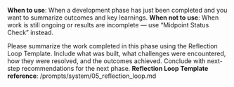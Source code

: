 **When to use**: When a development phase has just been completed and you want to summarize outcomes and key learnings.
**When not to use**: When work is still ongoing or results are incomplete — use “Midpoint Status Check” instead.

Please summarize the work completed in this phase using the Reflection Loop Template.
Include what was built, what challenges were encountered, how they were resolved, and the outcomes achieved.
Conclude with next-step recommendations for the next phase.
**Reflection Loop Template reference**: /prompts/system/05_reflection_loop.md